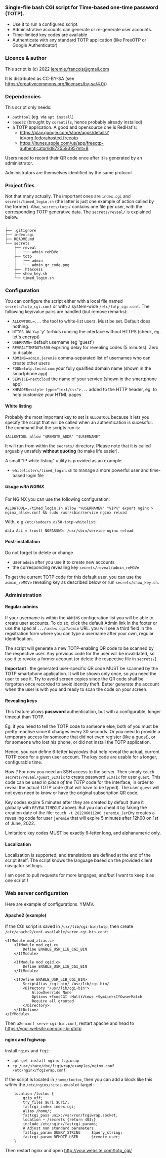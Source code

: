 ### Single-file bash CGI script for Time-based one-time password (TOTP). ###

  * Use it to run a configured script.
  * Administrative accounts can generate or re-generate user accounts.
  * Time-limited key codes are available
  * Authenticate with any standard TOTP application (like FreeOTP or Google Authenticator)

### Licence & author ###

This script is (c) 2022 jeremie.francois@gmail.com

It is distributed as CC-BY-SA (see https://creativecommons.org/licenses/by-sa/4.0/)

### Dependencies ###

This script only needs:

  * `oathtool` (eg. via `apt install`)
  * `base32`   (brought by `coreutils`, hence probably already installed)
  * a TOTP application. A good and opensource one is RedHat's:
    * https://play.google.com/store/apps/details?id=org.fedorahosted.freeotp
    * https://itunes.apple.com/us/app/freeotp-authenticator/id872559395?mt=8

Users need to record their QR code once after it is generated by an administrator.

Administrators are themselves identified by the same protocol.

### Project files ###

Not that many actually. The important ones are `index.cgi` and `secrets/timed_login.sh` (the
latter is just one example of action called by the former). Also, `secrets/totp/` contains
one file per user, with the corresponding TOTP generative data. The `secrets/reveal/` is
explained below.

```
.
├── .gitignore
├── index.cgi
├── README.md
└── secrets
    ├── reveal
    │   └── admin_reMOVe
    ├── totp
    │   ├── admin
    │   └── admin_qr_code.png
    ├── .htaccess
    ├── show_key.sh
    └── timed_login.sh
```

### Configuration ###

You can configure the script either with a local file named `secrets/totp_cgi.conf` or with a 
system-wide `/etc/totp_cgi.conf`. The following key/value pairs are handled (but remove remarks):

  * `ALLOWTOOL=...`          the tool to white-list users. Must be set. Default does nothing.
  * `HTTPS_ONLY=y`           'y' forbids running the interface without HTTPS (check, eg. let's encrypt)
  * `USERNAME=`              default username (eg 'guest')
  * `REVEALTIMEOUT=300`      expriring delay for revealing codes (5 minutes). Zero to disable.
  * `ADMINS=admin,jeremie`   comma-separated list of usernames who can create other users
  * `FQDN=totp.tecrd.com`    your fully qualified domain name (shown in the smartphone app)
  * `SERVICE=nextcloud`      the name of your service (shown in the smartphone app)
  * `XHEADER=<style type="text/css">...`  added to the HTTP header, eg. to help customize your HTML pages

#### White listing #### 

Probably the most important key to set is `ALLOWTOOL` because it lets you specify the script
that will be called when an authentication is sucessful. The command that the scripts run is:

```
$ALLOWTOOL allow "$REMOTE_ADDR" "$USERNAME"
```

It will run from within the `secrets/` directory.
Please note that it is called arguably unsafely **without quoting** (to make life easier).

A small "IP white listing" utility is provided as an example:

  * `whitelisters/timed_login.sh` to manage a more powerful user and time-based login file

##### Usage with NGINX #####

For NGINX you can use the following configuration:

```
ALLOWTOOL=./timed_login.sh allow "%USERNAME%" "%IP%" export nginx > nginx_allow.conf && sudo /usr/sbin/service nginx reload
```

With, e.g `/etc/sudoers.d/50-totp-whitelist`:

```
data ALL = (root) NOPASSWD: /usr/sbin/service nginx reload
```

#### Post-installation ####

Do not forget to delete or change
  * user `admin` after you use it to create new accounts.
  * the corresponding revealing key `secrets/reveal/admin_reMOVe`

To get the current TOTP code for this default user, you can use the `admin_reMOVe` revealing
key as described below or run `secrets/show_key.sh`.


### Administration ###

#### Regular admins ####

If your username is within the `ADMINS` configuration list you will be able to create user accounts.
To do so, click the default Admin link in the footer or use the special `.../index.cgi?admin` URL.
you will see a third field in the regsitration form where you can type a username after your own,
regular identification.

The script will generate a new TOTP-enabling QR code to be scanned by the respective user.
Any previous code for the user will be invalidated, so use it to revoke a former account (or delete
the respective file in `secrets/`).

**Important** : the generated user-specific QR code MUST be scanned by the TOTP smartphone application.
It will be shown only once, so you need the user to see it.
Try to avoid screen copies since the QR code shall be forgotten once recorded to avoid identity theft.
Better generate the account when the user is with you and ready to scan the code on your screen.

#### Revealing keys #### 

This feature allows **password** authentication, but with a configurable, longer timeout than TOTP.

Eg. if you need to tell the TOTP code to someone else, both of you must be pretty reactive since
it changes every 30 seconds. Or you need to provide a temporary access for someone that did not even
register (like a guest), or for someone who lost his phone, or did not install the TOTP application.

Hence, you can define 6-letter *keycodes* that help reveal the actual, current TOTP code for a
given user account. The key code are usable for a longer, configurable time.

How ? For now you need an SSH access to the server. Then simply `touch secrets/reveal/guest_SIXsix`
to create password `SIXsix` for user `guest`. This code can be used *in place of the TOTP* code for
the interface, in order to reveal the actual TOTP code (that will have to be typed). The user `guest`
will not even need to know or have the original subscription QR code.

Key codes expire 5 minutes after they are created by default (tune it globally with `REVEALTIMEOUT`
above). But you can cheat it by faking the creation date of the file: `touch -t 202206011200 jeremie_JerEMy`
creates a revealing code for user `jeremie` that will expire 5 minutes after 12h00 on 1st of June, 2022.

Limitation: key codes MUST be exactly 6-letter long, and alphanumeric only.


#### Localization ####

Localization is supported, and translations are defined at the end of the script itself.
The script knows the language based on the provided client navigator settings.

I am open to pull requests for more langages, and/but I want to keep it as one script !


### Web server configuration ###

Here are example of configurations. YMMV.

#### Apache2 (example) ####

If the CGI script is saved in `/usr/lib/cgi-bin/totp`, then
create `/etc/apache2/conf-available/serve-cgi-bin.conf`:


```
<IfModule mod_alias.c>
	<IfModule mod_cgi.c>
		Define ENABLE_USR_LIB_CGI_BIN
	</IfModule>

	<IfModule mod_cgid.c>
		Define ENABLE_USR_LIB_CGI_BIN
	</IfModule>

	<IfDefine ENABLE_USR_LIB_CGI_BIN>
		ScriptAlias /cgi-bin/ /usr/lib/cgi-bin/
		<Directory "/usr/lib/cgi-bin">
			AllowOverride None
			Options +ExecCGI -MultiViews +SymLinksIfOwnerMatch
			Require all granted
		</Directory>
	</IfDefine>
</IfModule>
```

Then `a2enconf serve-cgi-bin.conf`, restart apache and head to https://your.website.com/cgi-bin/totp


#### nginx and fcgiwrap ####

Install `nginx` and `fcgi`:

  * `apt-get install nginx fcgiwrap`
  * `cp /usr/share/doc/fcgiwrap/examples/nginx.conf /etc/nginx/fcgiwrap.conf`

If the script is located in `/home/toctoc`, then you
can add a block like this *within* the `/etc/nginx/sites-enabled` target:

```
	location /toctoc {
		gzip off;
		try_files $uri $uri/;
		fastcgi_index index.cgi;
		alias /home/;
		fastcgi_pass unix:/var/run/fcgiwrap.socket;
		location ~ /secrets {return 403;}
		include /etc/nginx/fastcgi_params;
		# Adjust non standard parameters
		fastcgi_param QUERY_STRING     $query_string;
		fastcgi_param REMOTE_USER      $remote_user;
	}
```

Then restart nginx and open http://your.website.com/totp_cgi/
